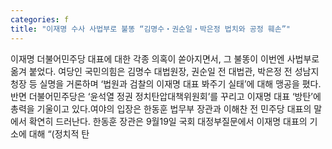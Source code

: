 ```yaml
---
categories: f
title: "이재명 수사 사법부로 불똥 “김명수‧권순일‧박은정 법치와 공정 훼손”"
---
```

이재명 더불어민주당 대표에 대한 각종 의혹이 쏟아지면서, 그 불똥이 이번엔 사법부로 옮겨 붙었다. 여당인 국민의힘은 김명수 대법원장, 권순일 전 대법관, 박은정 전 성남지청장 등 실명을 거론하며 ‘법원과 검찰의 이재명 대표 봐주기 실태’에 대해 맹공을 폈다. 반면 더불어민주당은 ‘윤석열 정권 정치탄압대책위원회’를 꾸리고 이재명 대표 ‘방탄’에 총력을 기울이고 있다.여야의 입장은 한동훈 법무부 장관과 이해찬 전 민주당 대표의 말에서 확연히 드러난다. 한동훈 장관은 9월19일 국회 대정부질문에서 이재명 대표의 기소에 대해 “(정치적 탄
